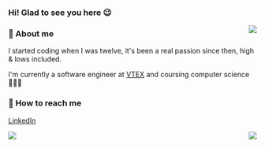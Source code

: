 <div align="left">
  
<h3>Hi! Glad to see you here 😉</h3>
<img src="https://github.com/lcrmj/lcrmj/blob/master/23wE.gif?raw=true" align="right"/>

<h3>🔎 About me</h3>
I started coding when I was twelve, it's been a real passion since then, high & lows included.

I'm currently a software engineer at [VTEX](https://vtex.com/) and coursing computer science 👨🏻‍💻

<h3>📱 How to reach me</h3>

[LinkedIn](https://www.linkedin.com/in/lcrmj/)

</div>
<img src="https://github-readme-stats.vercel.app/api/top-langs?username=lcrmj&show_icons=true&theme=radical&count_private=true&show_icons=true" align="right"/>
<img src="https://github-readme-stats.vercel.app/api?username=lcrmj&show_icons=true&theme=radical&count_private=true&show_icons=true"/>
